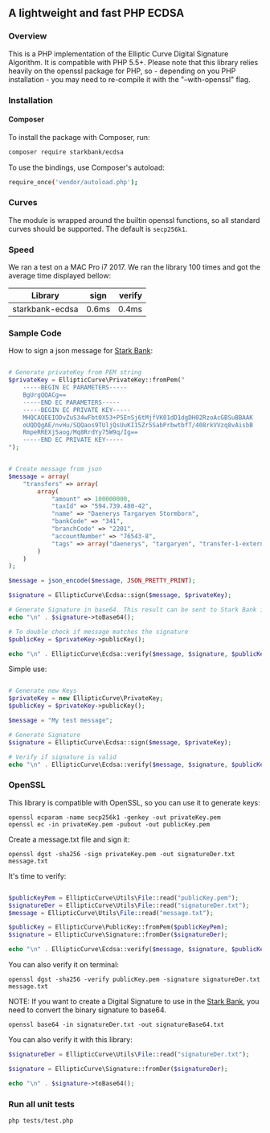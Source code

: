## A lightweight and fast PHP ECDSA

### Overview

This is a PHP implementation of the Elliptic Curve Digital Signature Algorithm. It is compatible with PHP 5.5+. Please note that this library relies heavily on the openssl package for PHP, so - depending on you PHP installation - you may need to re-compile it with the "–with-openssl" flag.

### Installation

#### Composer

To install the package with Composer, run:

```sh
composer require starkbank/ecdsa
```

To use the bindings, use Composer's autoload:

```sh
require_once('vendor/autoload.php');
```

### Curves

The module is wrapped around the builtin openssl functions, so all standard curves should be supported. The default is `secp256k1`.

### Speed

We ran a test on a MAC Pro i7 2017. We ran the library 100 times and got the average time displayed bellow:

| Library            | sign          | verify  |
| ------------------ |:-------------:| -------:|
| starkbank-ecdsa    |     0.6ms     |  0.4ms  |

### Sample Code

How to sign a json message for [Stark Bank]:

```php

# Generate privateKey from PEM string
$privateKey = EllipticCurve\PrivateKey::fromPem("
    -----BEGIN EC PARAMETERS-----
    BgUrgQQACg==
    -----END EC PARAMETERS-----
    -----BEGIN EC PRIVATE KEY-----
    MHQCAQEEIODvZuS34wFbt0X53+P5EnSj6tMjfVK01dD1dgDH02RzoAcGBSuBBAAK
    oUQDQgAE/nvHu/SQQaos9TUljQsUuKI15Zr5SabPrbwtbfT/408rkVVzq8vAisbB
    RmpeRREXj5aog/Mq8RrdYy75W9q/Ig==
    -----END EC PRIVATE KEY-----
");


# Create message from json
$message = array(
    "transfers" => array(
        array(
            "amount" => 100000000,
            "taxId" => "594.739.480-42",
            "name" => "Daenerys Targaryen Stormborn",
            "bankCode" => "341",
            "branchCode" => "2201",
            "accountNumber" => "76543-8",
            "tags" => array("daenerys", "targaryen", "transfer-1-external-id")
        )
    )
);

$message = json_encode($message, JSON_PRETTY_PRINT);

$signature = EllipticCurve\Ecdsa::sign($message, $privateKey);

# Generate Signature in base64. This result can be sent to Stark Bank in header as Digital-Signature parameter
echo "\n" . $signature->toBase64();

# To double check if message matches the signature
$publicKey = $privateKey->publicKey();

echo "\n" . EllipticCurve\Ecdsa::verify($message, $signature, $publicKey);

```

Simple use:

```php

# Generate new Keys
$privateKey = new EllipticCurve\PrivateKey;
$publicKey = $privateKey->publicKey();

$message = "My test message";

# Generate Signature
$signature = EllipticCurve\Ecdsa::sign($message, $privateKey);

# Verify if signature is valid
echo "\n" . EllipticCurve\Ecdsa::verify($message, $signature, $publicKey);

```

### OpenSSL

This library is compatible with OpenSSL, so you can use it to generate keys:

```
openssl ecparam -name secp256k1 -genkey -out privateKey.pem
openssl ec -in privateKey.pem -pubout -out publicKey.pem
```

Create a message.txt file and sign it:

```
openssl dgst -sha256 -sign privateKey.pem -out signatureDer.txt message.txt
```

It's time to verify:

```php

$publicKeyPem = EllipticCurve\Utils\File::read("publicKey.pem");
$signatureDer = EllipticCurve\Utils\File::read("signatureDer.txt");
$message = EllipticCurve\Utils\File::read("message.txt");

$publicKey = EllipticCurve\PublicKey::fromPem($publicKeyPem);
$signature = EllipticCurve\Signature::fromDer($signatureDer);

echo "\n" . EllipticCurve\Ecdsa::verify($message, $signature, $publicKey);

```

You can also verify it on terminal:

```
openssl dgst -sha256 -verify publicKey.pem -signature signatureDer.txt message.txt
```

NOTE: If you want to create a Digital Signature to use in the [Stark Bank], you need to convert the binary signature to base64.

```
openssl base64 -in signatureDer.txt -out signatureBase64.txt
```

You can also verify it with this library:

```php
$signatureDer = EllipticCurve\Utils\File::read("signatureDer.txt");

$signature = EllipticCurve\Signature::fromDer($signatureDer);

echo "\n" . $signature->toBase64();
```

[Stark Bank]: https://starkbank.com

### Run all unit tests

```sh
php tests/test.php
```

[python-ecdsa]: https://github.com/warner/python-ecdsa
